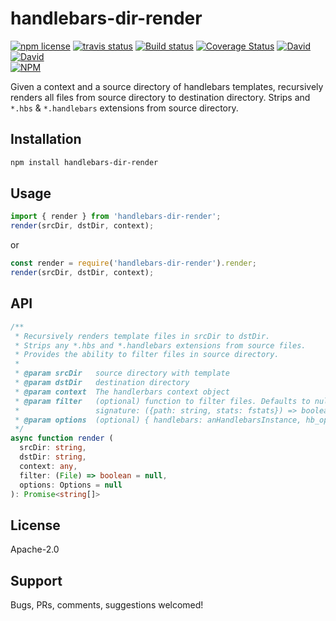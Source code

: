 # handlebars-dir-render
<!-- badge -->
[![npm license](https://img.shields.io/npm/l/handlebars-dir-render.svg)](https://www.npmjs.com/package/handlebars-dir-render)
[![travis status](https://img.shields.io/travis/sramam/handlebars-dir-render.svg)](https://travis-ci.org/sramam/handlebars-dir-render)
[![Build status](https://ci.appveyor.com/api/projects/status/90am2usst4qeutgi?svg=true)](https://ci.appveyor.com/project/sramam/handlebars-dir-render)
[![Coverage Status](https://coveralls.io/repos/github/sramam/handlebars-dir-render/badge.svg?branch=master)](https://coveralls.io/github/sramam/handlebars-dir-render?branch=master)
[![David](https://david-dm.org/sramam/handlebars-dir-render/status.svg)](https://david-dm.org/sramam/handlebars-dir-render)
[![David](https://david-dm.org/sramam/handlebars-dir-render/dev-status.svg)](https://david-dm.org/sramam/handlebars-dir-render?type=dev)
<br/>
[![NPM](https://nodei.co/npm/handlebars-dir-render.png?downloads=true&downloadRank=true&stars=true)](https://nodei.co/npm/handlebars-dir-render/)
<!-- endbadge -->

Given a context and a source directory of handlebars templates, recursively renders all files from source directory to destination directory.
Strips and `*.hbs` & `*.handlebars` extensions from source directory.

## Installation

```bash
npm install handlebars-dir-render
```

## Usage

```javascript
import { render } from 'handlebars-dir-render';
render(srcDir, dstDir, context);
```
or

```javascript
const render = require('handlebars-dir-render').render;
render(srcDir, dstDir, context);

```

## API

```TypeScript
/**
 * Recursively renders template files in srcDir to dstDir.
 * Strips any *.hbs and *.handlebars extensions from source files.
 * Provides the ability to filter files in source directory.
 *
 * @param srcDir   source directory with template
 * @param dstDir   destination directory
 * @param context  The handlerbars context object
 * @param filter   (optional) function to filter files. Defaults to null - all files are processed.
 *                 signature: ({path: string, stats: fstats}) => boolean
 * @param options  (optional) { handlebars: anHandlebarsInstance, hb_options: handlebar-options }
 */
async function render (
  srcDir: string,
  dstDir: string,
  context: any,
  filter: (File) => boolean = null,
  options: Options = null
): Promise<string[]>

```

## License
Apache-2.0

## Support
Bugs, PRs, comments, suggestions welcomed!

